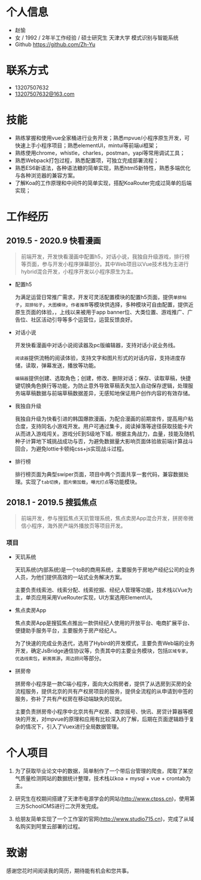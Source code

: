 # 个人信息
-	赵愉
-	女 / 1992 / 2年半工作经验 / 硕士研究生 天津大学 模式识别与智能系统
-	Github https://github.com/Zh-Yu

# 联系方式
-	13207507632
-	13207507632@163.com

# 技能
		
- 熟练掌握和使用vue全家桶进行业务开发；熟悉mpvue/小程序原生开发，可快速上手小程序项目；熟悉elementUI，mintui等前端ui框架；
- 熟练使用chrome，whistle，charles，postman，yapi等常用调试工具；
- 熟悉Webpack打包过程，熟悉配置项，可独立完成部署流程；
- 熟悉ES6新语法，各种语法糖的简单实现，熟悉html5新特性，熟悉多端优化与各种浏览器的兼容方案。
- 了解Koa的工作原理和中间件的简单实现，搭配KoaRouter完成过简单的后端实现；


# 工作经历

## 2019.5 - 2020.9 快看漫画

> 前端开发，开发快看漫画中配置h5，对话小说，我独自升级游戏，排行榜等页面，参与开发小程序弹幕部分。其中Web项目以Vue技术栈为主进行hybrid混合开发，小程序开发以小程序原生为主。

- 配置h5

  为满足运营日常推广需求，开发可灵活配置模块的配置h5页面，提供```单排帖子```，```双排帖子```，```大图模块```，```作者推荐```等模块供选择，多种模块可自由配置，提供近原生页面的体验，，上线以来被用于app banner位、大类位置、游戏推广、广告位、社区活动引导等多个运营位，运营反馈良好。

- 对话小说

  开发快看漫画中对话小说阅读器及pc版编辑器，支持对话小说业务线。 

  ```阅读器```提供流畅的阅读体验，支持文字和图片形式的对话内容，支持进度存储，读取，弹幕发送，播放等功能。
  
  ```编辑器```提供创建、选取角色；创建，修改、删除对话；保存、读取草稿，快捷键切换角色换行等功能，为防止意外导致草稿丢失加入自动保存逻辑，处理服务端草稿数据与前端草稿数据差异，无感知地保证用户创作内容的有效存储。

- 我独自升级

  我独自升级为快看引进的韩国爆款漫画，为配合漫画的前期宣传，提高用户粘合度，支持同名小游戏开发。用户可通过集卡，阅读掉落等途径获取技能卡片从而进入游戏闯关。游戏分E到S级地下城，根据主角战力，血量，技能及随机种子计算地下城挑战成功与否，为避免数据量大影响页面体验故前端计算战斗回合，为避免lottie卡顿纯css+js实现战斗过程。

- 排行榜

  排行榜页面为典型swiper页面，项目中两个页面共享一套代码，兼容数据处理。实现了```tab切换```，```图片懒加载```，```曝光打点```等功能模块。


## 2018.1 - 2019.5 搜狐焦点

> 前端开发，参与搜狐焦点天玑管理系统，焦点卖房App混合开发，拼房帝微信小程序，海外房产端外播放页等项目开发。

### 项目

- 天玑系统

  天玑系统(内部系统)是一个toB的商用系统，主要服务于房地产经纪公司的业务人员，为他们提供高效的一站式业务解决方案。
  
  主要负责线索池、线索分配、线索挖掘、经纪人管理等功能，技术栈以Vue为主，单页应用采用VueRouter实现，UI方案选用ElementUI。

- 焦点卖房App

  焦点卖房App是搜狐焦点推出一款供经纪人使用的开放平台、电商扩展平台、便捷助手服务平台，主要服务于房产经纪人。
  
  为了快速的完成业务迭代，选用了Hybird的开发模式，主要负责Web端的业务开发，确定JsBridge通信协议等，负责其中的主要业务模块，包括```区域专家```，```优选线索包```，```新房房源```，```周边顾问```等部分。

- 拼房帝

  拼房帝小程序是一款C端小程序，面向大众购房者，提供了从选房到买房的全流程服务，提供北京的共有产权房项目的服务，提供全流程的从申请到中签的服务，弥补了共有产权房在移动端缺失的现状。
  
  主要负责拼房帝小程序中北京共有产权房、南京摇号、快讯、房贷计算器等模块的开发，对mpvue的原理和应用有比较深入的了解，后期在页面逻辑趋于复杂的情况下，引入了Vuex进行全局数据管理。

# 个人项目

1. 为了获取毕业论文中的数据，简单制作了一个带后台管理的爬虫，爬取了某空气质量检测网站的数据统计整理，技术栈以koa + mysql + vue + crontab为主。

2. 研究生在校期间搭建了天津市电源学会的网站(http://www.ctpss.cn)，使用第三方SchoolCMS进行二次开发完成。

3. 给朋友简单实现了一个工作室的官网(http://www.studio715.cn)，完成了从域名购买到阿里云部署的过程。

# 致谢

感谢您花时间阅读我的简历，期待能有机会和您共事。